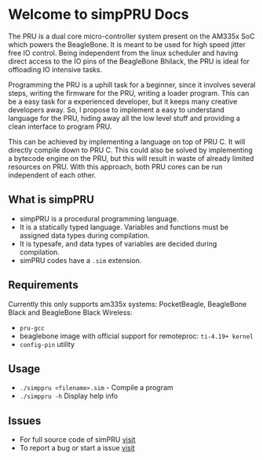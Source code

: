 # Welcome to simpPRU Docs

The PRU is a dual core micro-controller system present on the AM335x SoC which powers the BeagleBone. It is meant to be used for high speed jitter free IO control. Being independent from the linux scheduler and having direct access to the IO pins of the BeagleBone Bhilack, the PRU is ideal for offloading IO intensive tasks.

Programming the PRU is a uphill task for a beginner, since it involves several steps, writing the firmware for the PRU, writing a loader program. This can be a easy task for a experienced developer, but it keeps many creative developers away. So, I propose to implement a easy to understand language for the PRU, hiding away all the low level stuff and providing a clean interface to program PRU.

This can be achieved by implementing a language on top of PRU C. It will directly compile down to PRU C. This could also be solved by implementing a bytecode engine on the PRU, but this will result in waste of already limited resources on PRU. With this approach, both PRU cores can be run independent of each other.

## What is simpPRU

* simpPRU is a procedural programming language.
* It is a statically typed language. Variables and functions must be assigned data types during compilation.
* It is typesafe, and data types of variables are decided during compilation.
* simPRU codes have a `.sim` extension.

## Requirements

Currently this only supports am335x systems: PocketBeagle, BeagleBone Black and BeagleBone Black Wireless:

* `pru-gcc`
* beaglebone image with official support for remoteproc: `ti-4.19+ kernel`
* `config-pin` utility

## Usage

* `./simppru <filename>.sim` - Compile a program
* `./simppru -h` Display help info

## Issues

* For full source code of simPRU [visit](https://github.com/VedantParanjape/simppru)
* To report a bug or start a issue [visit](https://github.com/VedantParanjape/simppru/issues)
